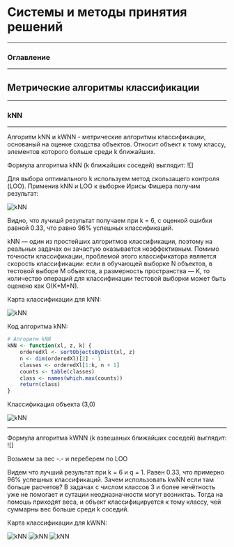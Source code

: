 # Системы и методы принятия решений
---
### Оглавление
---

## Метрические алгоритмы классификации
---

### kNN
---
Алгоритм kNN и kWNN - метрические алгоритмы классификации, основаный на оценке сходства объектов. Относит объект к тому классу, элементов которого больше среди k ближайших.

Формула алгоритма kNN (k ближайших соседей) выглядит: ![]

Для выбора оптимального k используем метод скользащего контроля (LOO). Применив kNN и LOO к выборке Ирисы Фишера получим результат:

![kNN](LOO_knn.svg)

Видно, что лучишй результат получаем при k = 6, с оценкой ошибки равной 0.33, что равно 96% успешных классификаций.

kNN — один из простейших алгоритмов классификации, поэтому на реальных задачах он зачастую оказывается неэффективным. Помимо точности классификации, проблемой этого классификатора является скорость классификации: если в обучающей выборке N объектов, в тестовой выборе M объектов, а размерность пространства — K, то количество операций для классификации тестовой выборки может быть оценено как O(K\*M\*N).

Карта классификации для kNN:

![kNN](knn_map.svg)

Код алгоритма kNN:

```r
# Алгоритм kNN
kNN <- function(xl, z, k) {
	orderedXl <- sortObjectsByDist(xl, z)
	n <- dim(orderedXl)[2] - 1
	classes <- orderedXl[1:k, n + 1]
	counts <- table(classes)
	class <- names(which.max(counts))
	return(class)
}
```

Классификация объекта (3,0)

![kNN](knn_with_loo.svg)

---
Формула алгоритма kWNN (k взвешаных ближайших соседей) выглядит: ![]

Возьмем за вес -.- и переберем по LOO

Видем что лучший результат при k = 6 и q = 1. Равен 0.33, что примерно 96% успешных классификаций. Зачем использовать kwNN если там больше расчетов? В задачах с числом классов 3 и более нечётность уже не помогает и сутации неодназначности могут возниктаь. Тогда на помошь приходят веса, и объект классифицируется к тому классу, чей суммарны вес больше среди k соседий.

Карта классификации для kWNN:

![kNN](kwnn_map.svg)
![kNN](kwnn_with_loo.svg)
![kNN](LOO_kwnn.svg)
